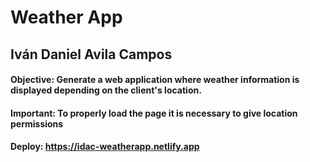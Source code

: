 # Weather App
## Iván Daniel Avila Campos

#### Objective: Generate a web application where weather information is displayed depending on the client's location.
#### Important: To properly load the page it is necessary to give location permissions

#### Deploy: https://idac-weatherapp.netlify.app
